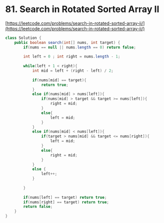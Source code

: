 # 81. Search in Rotated Sorted Array II

[https://leetcode.com/problems/search-in-rotated-sorted-array-ii/](https://leetcode.com/problems/search-in-rotated-sorted-array-ii/)  
  


```java
class Solution {
    public boolean search(int[] nums, int target) {
        if(nums == null || nums.length == 0) return false;
        
        int left = 0 ; int right = nums.length - 1;
        
        while(left + 1 < right){
            int mid = left + (right - left) / 2;
            
            if(nums[mid] == target){
                return true;
            }
            else if(nums[mid] > nums[left]){
                if(nums[mid] > target && target >= nums[left]){
                    right = mid;
                }
                else{
                    left = mid;
                }
            }
            else if(nums[mid] < nums[left]){
                if(target > nums[mid] && target <= nums[right]){
                    left = mid;
                }
                else{
                    right = mid;
                }
            }
            else {
            	left++;
            }
            
        }
        
        if(nums[left] == target) return true;
        if(nums[right] == target) return true;
        return false;
    }
}
```

